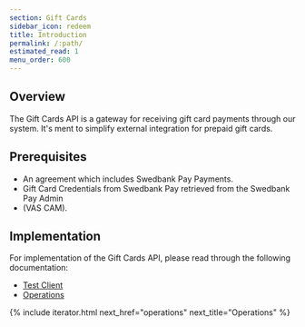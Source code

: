 ```yaml
---
section: Gift Cards
sidebar_icon: redeem
title: Introduction
permalink: /:path/
estimated_read: 1
menu_order: 600
---
```


## Overview

The Gift Cards API is a gateway for receiving gift card payments through our
system. It's ment to simplify external integration for prepaid gift cards.

## Prerequisites

*   An agreement which includes Swedbank Pay Payments.
*   Gift Card Credentials from Swedbank Pay retrieved from the Swedbank Pay
    Admin
*   (VAS CAM).

## Implementation

For implementation of the Gift Cards API, please read through the following
documentation:

*   [Test Client][test-client]
*   [Operations][operations]

{% include iterator.html next_href="operations"
                         next_title="Operations" %}

[operations]: /gift-cards/operations
[test-client]: /gift-cards/test-client
